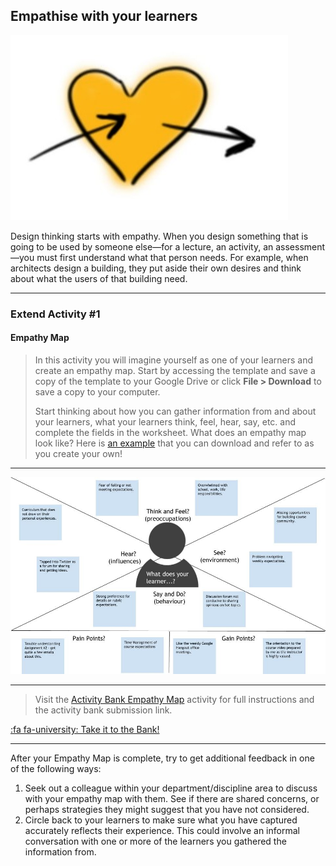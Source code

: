 ## Empathise with your learners

![](images/empathy.jpg ":size=50%")

Design thinking starts with empathy. When you design something that is going to be used by someone else—for a lecture, an activity, an assessment—you must first understand what that person needs. For example, when architects design a building, they put aside their own desires and think about what the users of that building need.

* * *

### Extend Activity #1
#### Empathy Map
>
> In this activity you will imagine yourself as one of your learners and create an empathy map. Start by accessing the template and save a copy of the template to your Google Drive or click **File > Download** to save a copy to your computer.
>
> Start thinking about how you can gather information from and about your learners, what your learners think, feel, hear, say, etc. and complete the fields in the worksheet. What does an empathy map look like? Here is [an example](https://docs.google.com/drawings/d/1P4zUuZjbPqI1B2dLOtuVUltV0e433IgJu8gAz4LLamo/edit) that you can download and refer to as you create your own!

* * *

![An example of an empathy map](images/technologist-example.jpg)

* * *

> Visit the [Activity Bank Empathy Map](https://elearn.waikato.ac.nz/mod/forum/view.php?id=1649795) activity for full instructions and the activity bank submission link.

[:fa fa-university: Take it to the Bank!](https://elearn.waikato.ac.nz/mod/forum/view.php?id=1649795 ":class=button")

* * *

After your Empathy Map is complete, try to get additional feedback in one of the following ways:

1.  Seek out a colleague within your department/discipline area to discuss with your empathy map with them. See if there are shared concerns, or perhaps strategies they might suggest that you have not considered.
2.  Circle back to your learners to make sure what you have captured accurately reflects their experience. This could involve an informal conversation with one or more of the learners you gathered the information from.
